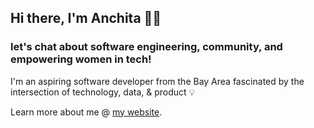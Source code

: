 ## Hi there, I'm Anchita 👋🏼 

### let's chat about software engineering, community, and empowering women in tech!

I'm an aspiring software developer from the Bay Area fascinated by the intersection of technology, data, & product 💡


Learn more about me @ [my website](http://anchitab.github.io). 

<!--
**anchitab/anchitab** is a ✨ _special_ ✨ repository because its `README.md` (this file) appears on your GitHub profile.

Here are some ideas to get you started:

- 🔭 I’m currently working on ...
- 🌱 I’m currently learning ...
- 👯 I’m looking to collaborate on ...
- 🤔 I’m looking for help with ...
- 💬 Ask me about ...
- 📫 How to reach me: ...
- 😄 Pronouns: ...
- ⚡ Fun fact: ...
-->
